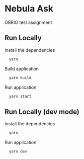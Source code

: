 # Nebula Ask

OBRIO test assignment

## Run Locally

Install the dependencies

```bash
  yarn
```

Build application

```bash
  yarn build
```

Run application

```bash
  yarn start
```

## Run Locally (dev mode)

Install the dependencies

```bash
  yarn
```

Run application

```bash
  yarn dev
```
